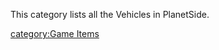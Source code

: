 This category lists all the Vehicles in PlanetSide.

[category:Game Items](category:Game_Items "wikilink")